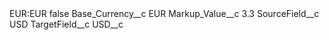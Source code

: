 <?xml version="1.0" encoding="UTF-8"?>
<CustomMetadata xmlns="http://soap.sforce.com/2006/04/metadata" xmlns:xsi="http://www.w3.org/2001/XMLSchema-instance" xmlns:xsd="http://www.w3.org/2001/XMLSchema">
    <label>EUR:EUR</label>
    <protected>false</protected>
    <values>
        <field>Base_Currency__c</field>
        <value xsi:type="xsd:string">EUR</value>
    </values>
    <values>
        <field>Markup_Value__c</field>
        <value xsi:type="xsd:double">3.3</value>
    </values>
    <values>
        <field>SourceField__c</field>
        <value xsi:type="xsd:string">USD</value>
    </values>
    <values>
        <field>TargetField__c</field>
        <value xsi:type="xsd:string">USD__c</value>
    </values>
</CustomMetadata>
